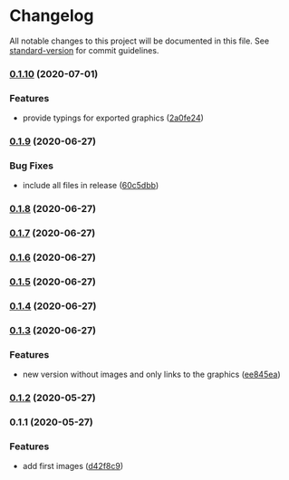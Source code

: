 # Changelog

All notable changes to this project will be documented in this file. See [standard-version](https://github.com/conventional-changelog/standard-version) for commit guidelines.

### [0.1.10](https://github.com/NicolaiSchmid/undraw/compare/v0.1.9...v0.1.10) (2020-07-01)


### Features

* provide typings for exported graphics ([2a0fe24](https://github.com/NicolaiSchmid/undraw/commit/2a0fe241c31a435a554eabfe429befc2fa453c88))

### [0.1.9](https://github.com/NicolaiSchmid/undraw/compare/v0.1.8...v0.1.9) (2020-06-27)


### Bug Fixes

* include all files in release ([60c5dbb](https://github.com/NicolaiSchmid/undraw/commit/60c5dbb4f131fb3474dbc97cfc08c3120933900e))

### [0.1.8](https://github.com/NicolaiSchmid/undraw/compare/v0.1.7...v0.1.8) (2020-06-27)

### [0.1.7](https://github.com/NicolaiSchmid/undraw/compare/v0.1.6...v0.1.7) (2020-06-27)

### [0.1.6](https://github.com/NicolaiSchmid/undraw/compare/v0.1.5...v0.1.6) (2020-06-27)

### [0.1.5](https://github.com/NicolaiSchmid/undraw/compare/v0.1.4...v0.1.5) (2020-06-27)

### [0.1.4](https://github.com/NicolaiSchmid/undraw/compare/v0.1.3...v0.1.4) (2020-06-27)

### [0.1.3](https://github.com/NicolaiSchmid/undraw/compare/v0.1.2...v0.1.3) (2020-06-27)


### Features

* new version without images and only links to the graphics ([ee845ea](https://github.com/NicolaiSchmid/undraw/commit/ee845ea165257b26b11a8ad79766cccaf33d50e5))

### [0.1.2](https://github.com/NicolaiSchmid/undraw/compare/v0.1.1...v0.1.2) (2020-05-27)

### 0.1.1 (2020-05-27)


### Features

* add first images ([d42f8c9](https://github.com/NicolaiSchmid/undraw/commit/d42f8c90b4e72cba0225f8c1669904331da2488c))
